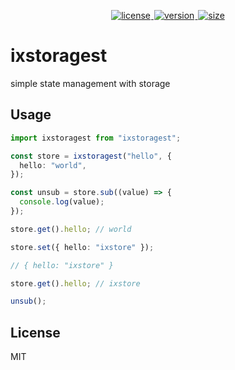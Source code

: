 <p align="center">
  <a title="license" href="https://github.com/flamrdevs/ixstoragest/blob/main/LICENSE">
    <picture>
      <source media="(prefers-color-scheme: dark)" srcset="https://flamrdevs.cyclic.app/core/badge?t=dark&v=MIT">
      <img alt="license" src="https://flamrdevs.cyclic.app/core/badge?t=light&v=MIT" hspace="1">
    </picture>
  </a>
  <a title="version" href="https://www.npmjs.com/package/ixstoragest">
    <picture>
      <source media="(prefers-color-scheme: dark)" srcset="https://flamrdevs.cyclic.app/npm/version?t=dark&n=ixstoragest">
      <img alt="version" src="https://flamrdevs.cyclic.app/npm/version?t=light&n=ixstoragest" hspace="1">
    </picture>
  </a>
  <a title="size" href="https://bundlejs.com/?q=ixstoragest">
    <picture>
      <source media="(prefers-color-scheme: dark)" srcset="https://flamrdevs.cyclic.app/bundlejs/size?t=dark&n=ixstoragest">
      <img alt="size" src="https://flamrdevs.cyclic.app/bundlejs/size?t=light&n=ixstoragest" hspace="1">
    </picture>
  </a>
</p>

# ixstoragest

simple state management with storage

## Usage

```ts
import ixstoragest from "ixstoragest";

const store = ixstoragest("hello", {
  hello: "world",
});

const unsub = store.sub((value) => {
  console.log(value);
});

store.get().hello; // world

store.set({ hello: "ixstore" });

// { hello: "ixstore" }

store.get().hello; // ixstore

unsub();
```

## License

MIT
